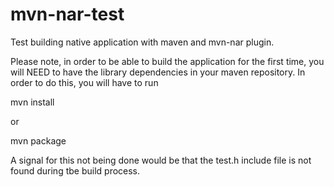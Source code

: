 mvn-nar-test
============

Test building native application with maven and mvn-nar plugin.

Please note, in order to be able to build the application for the first
time, you will NEED  to have the library dependencies in your maven
repository. In order to do this, you will have to run

mvn install

or 

mvn package

A signal for this not being done would be that the test.h include file is
not found during tbe build process.

